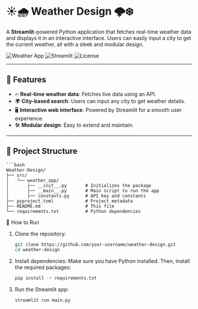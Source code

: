 # ☀️🌧️ Weather Design 🌩️❄️

A **Streamlit**-powered Python application that fetches real-time weather data and displays it in an interactive interface. Users can easily input a city to get the current weather, all with a sleek and modular design.

![Weather App](https://img.shields.io/badge/Weather-App-blue?style=for-the-badge&logo=python) ![Streamlit](https://img.shields.io/badge/Built%20with-Streamlit-red?style=for-the-badge&logo=streamlit) ![License](https://img.shields.io/badge/License-MIT-green?style=for-the-badge)

---

## 🌟 Features

- 🔥 **Real-time weather data**: Fetches live data using an API.
- 🌍 **City-based search**: Users can input any city to get weather details.
- 🖥️ **Interactive web interface**: Powered by Streamlit for a smooth user experience.
- 🛠️ **Modular design**: Easy to extend and maintain.

---

## 📂 Project Structure

    ```bash
    Weather-Design/
    ├── src/
    │   └── weather_app/
    │       ├── __init__.py       # Initializes the package
    │       ├── __main__.py       # Main script to run the app
    │       ├── constants.py      # API key and constants
    ├── pyproject.toml            # Project metadata
    ├── README.md                 # This file
    └── requirements.txt          # Python dependencies

🚀 How to Run
1. Clone the repository:
     ```bash
    git clone https://github.com/your-username/weather-design.git
    cd weather-design
2. Install dependencies: Make sure you have Python installed. Then, install the required packages:
   ```bash
   pip install -r requirements.txt
4. Run the Streamlit app:
   ```bash
   streamlit run main.py

